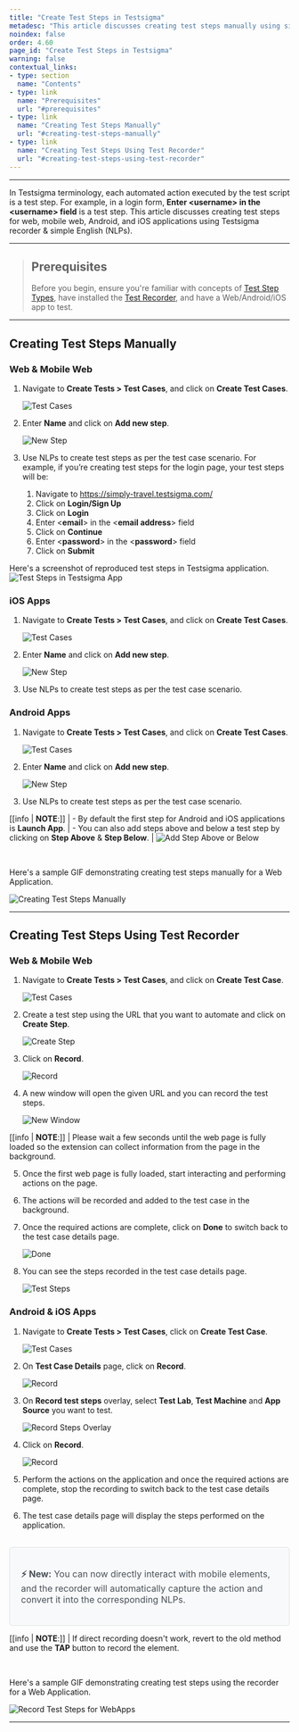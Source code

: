 ```yaml
---
title: "Create Test Steps in Testsigma"
metadesc: "This article discusses creating test steps manually using simple English (NLPs) as well as with a recorder for web, mobile web, Android, & iOS app in Testsigma"
noindex: false
order: 4.60
page_id: "Create Test Steps in Testsigma"
warning: false
contextual_links:
- type: section
  name: "Contents"
- type: link
  name: "Prerequisites"
  url: "#prerequisites"
- type: link
  name: "Creating Test Steps Manually"
  url: "#creating-test-steps-manually"
- type: link
  name: "Creating Test Steps Using Test Recorder"
  url: "#creating-test-steps-using-test-recorder"
---
```


---

In Testsigma terminology, each automated action executed by the test script is a test step. For example, in a login form, **Enter &lt;username&gt; in the &lt;username&gt; field** is a test step. This article discusses creating test steps for web, mobile web, Android, and iOS applications using Testsigma recorder & simple English (NLPs). 

---

> ## **Prerequisites**
> 
> Before you begin, ensure you're familiar with concepts of [Test Step Types](https://testsigma.com/docs/test-cases/step-types/overview/), have installed the [Test Recorder](https://testsigma.com/docs/test-step-recorder/install-chrome-extension/), and have a Web/Android/iOS app to test. 


---

## **Creating Test Steps Manually**

### **Web & Mobile Web**

1. Navigate to **Create Tests > Test Cases**, and click on **Create Test Cases**.

   ![Test Cases](https://s3.amazonaws.com/static-docs.testsigma.com/new_images/projects/applications/ctsmctcs.png)

2. Enter **Name** and click on **Add new step**. 

   ![New Step](https://s3.amazonaws.com/static-docs.testsigma.com/new_images/projects/applications/ctsmanstep.png)

3. Use NLPs to create test steps as per the test case scenario. For example, if you’re creating test steps for the login page, your test steps will be:

    1. Navigate to https://simply-travel.testsigma.com/ 
    2. Click on **Login/Sign Up**
    3. Click on **Login**
    4. Enter &lt;**email**&gt; in the &lt;**email address**&gt; field
    5. Click on **Continue**
    6. Enter &lt;**password**&gt; in the &lt;**password**&gt; field
    7. Click on **Submit**

Here's a screenshot of reproduced test steps in Testsigma application.
    ![Test Steps in Testsigma App](https://s3.amazonaws.com/static-docs.testsigma.com/new_images/projects/applications/ctsmsavedsteps.png)


### **iOS Apps**

1. Navigate to **Create Tests > Test Cases**, and click on **Create Test Cases**.

   ![Test Cases](https://s3.amazonaws.com/static-docs.testsigma.com/new_images/projects/applications/ctsmiostcs.png)

2. Enter **Name** and click on **Add new step**.

   ![New Step](https://s3.amazonaws.com/static-docs.testsigma.com/new_images/projects/applications/ctsmiosts.png)

3. Use NLPs to create test steps as per the test case scenario.

### **Android Apps**

1. Navigate to **Create Tests > Test Cases**, and click on **Create Test Cases**.

   ![Test Cases](https://s3.amazonaws.com/static-docs.testsigma.com/new_images/projects/applications/ctsmandtcs.png)

2. Enter **Name** and click on **Add new step**. 

   ![New Step](https://s3.amazonaws.com/static-docs.testsigma.com/new_images/projects/applications/ctsmandnewstep.png)

3. Use NLPs to create test steps as per the test case scenario.

[[info | **NOTE**:]]
| - By default the first step for Android and iOS applications is **Launch App**.
| - You can also add steps above and below a test step by clicking on **Step Above** & **Step Below**. 
|   ![Add Step Above or Below](https://s3.amazonaws.com/static-docs.testsigma.com/new_images/projects/applications/ctsmasaab.png)

<br>

Here's a sample GIF demonstrating creating test steps manually for a Web Application. 

![Creating Test Steps Manually](https://s3.amazonaws.com/static-docs.testsigma.com/new_images/projects/applications/CreateTestStepsManually.gif)


---

## **Creating Test Steps Using Test Recorder**

### **Web & Mobile Web**

1. Navigate to **Create Tests > Test Cases**, and click on **Create Test Case**.

   ![Test Cases](https://s3.amazonaws.com/static-docs.testsigma.com/new_images/projects/applications/warnavctstcswa.png)


2. Create a test step using the URL that you want to automate and click on **Create Step**.

   ![Create Step](https://s3.amazonaws.com/static-docs.testsigma.com/new_images/projects/applications/warcs.png)


3. Click on **Record**.

   ![Record](https://s3.amazonaws.com/static-docs.testsigma.com/new_images/projects/applications/warrecord.png)


4. A new window will open the given URL and you can record the test steps.

   ![New Window](https://s3.amazonaws.com/static-docs.testsigma.com/new_images/projects/applications/warnwindow.png)


[[info | **NOTE**:]]
| Please wait a few seconds until the web page is fully loaded so the extension can collect information from the page in the background. 

5. Once the first web page is fully loaded, start interacting and performing actions on the page.


6. The actions will be recorded and added to the test case in the background. 


7. Once the required actions are complete, click on **Done** to switch back to the test case details page.
   
   ![Done](https://s3.amazonaws.com/static-docs.testsigma.com/new_images/projects/applications/warcodone.png)

8. You can see the steps recorded in the test case details page. 
   
   ![Test Steps](https://s3.amazonaws.com/static-docs.testsigma.com/new_images/projects/applications/warrcst.png)


### **Android & iOS Apps**

1. Navigate to **Create Tests > Test Cases**, click on **Create Test Case**.
   
   ![Test Cases](https://s3.amazonaws.com/static-docs.testsigma.com/new_images/projects/applications/iosoctc.png)

2. On **Test Case Details** page, click on **Record**.
   
   ![Record](https://s3.amazonaws.com/static-docs.testsigma.com/new_images/projects/applications/iosoreco.png)

3. On **Record test steps** overlay, select **Test Lab**, **Test Machine** and **App Source** you want to test. 
   
   ![Record Steps Overlay](https://s3.amazonaws.com/static-docs.testsigma.com/new_images/projects/applications/iosotltmas.png)

4. Click on **Record**.
   
   ![Record](https://s3.amazonaws.com/static-docs.testsigma.com/new_images/projects/applications/iosorctso.png)

5. Perform the actions on the application and once the required actions are complete, stop the recording to switch back to the test case details page.

6. The test case details page will display the steps performed on the application. 

<br>

<div style="background-color: #f8f9fa; padding: 20px; border-radius: 5px; border: 1px solid #dee2e6;">
  <p style="font-size: 16px; color: #495057;">
    <span style="color: #17a2b8; font-size: 20px;"></span>
    <b>⚡ New:</b> You can now directly interact with mobile elements, and the recorder will automatically capture the action and convert it into the corresponding NLPs.
  </p>
</div>

[[info | **NOTE**:]]
| If direct recording doesn't work, revert to the old method and use the **TAP** button to record the element.

<br>

Here's a sample GIF demonstrating creating test steps using the recorder for a Web Application. 

   ![Record Test Steps for WebApps](https://s3.amazonaws.com/static-docs.testsigma.com/new_images/projects/applications/RecordStepswappsWF.gif)


---
